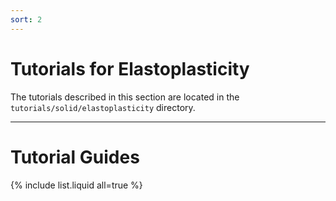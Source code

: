 ```yaml
---
sort: 2
---
```


# Tutorials for Elastoplasticity

The tutorials described in this section are located in the
`tutorials/solid/elastoplasticity` directory.

---

# Tutorial Guides

{% include list.liquid all=true %}

